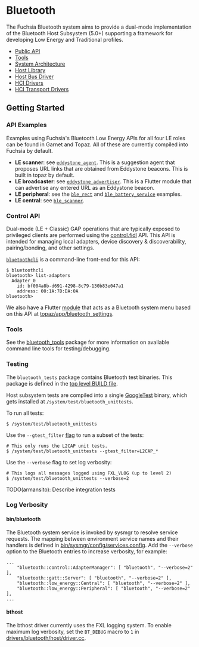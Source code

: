 Bluetooth
=========

The Fuchsia Bluetooth system aims to provide a dual-mode implementation of the
Bluetooth Host Subsystem (5.0+) supporting a framework for developing Low Energy
and Traditional profiles.

- [Public API](../../public/lib/bluetooth/fidl)
- [Tools](../bluetooth_tools)
- [System Architecture](../../docs/bluetooth_architecture.md)
- [Host Library](../../drivers/bluetooth/lib)
- [Host Bus Driver](../../drivers/bluetooth/host)
- [HCI Drivers](../../drivers/bluetooth/hci)
- [HCI Transport Drivers](https://fuchsia.googlesource.com/zircon/+/master/system/dev/bluetooth?autodive=0)

## Getting Started
### API Examples

Examples using Fuchsia's Bluetooth Low Energy APIs for all four LE roles can be
found in Garnet and Topaz. All of these are currently compiled into Fuchsia by
default.

- __LE scanner__: see [`eddystone_agent`](https://fuchsia.googlesource.com/topaz/+/master/examples/bluetooth/eddystone_agent/).
This is a suggestion agent that proposes URL links that are obtained from
Eddystone beacons. This is built in topaz by default.
- __LE broadcaster__: see [`eddystone_advertiser`](https://fuchsia.googlesource.com/topaz/+/master/examples/bluetooth/eddystone_advertiser/).
This is a Flutter module that can advertise any entered URL as an Eddystone
beacon.
- __LE peripheral__: see the [`ble_rect`](https://fuchsia.googlesource.com/topaz/+/master/examples/bluetooth/ble_rect/)
and [`ble_battery_service`](../../examples/bluetooth/ble_battery_service) examples.
- __LE central__: see [`ble_scanner`](https://fuchsia.googlesource.com/topaz/+/master/examples/bluetooth/ble_scanner/).

### Control API

Dual-mode (LE + Classic) GAP operations that are typically exposed to privileged
clients are performed using the [control.fidl](../../public/lib/bluetooth/fidl/control.fidl)
API. This API is intended for managing local adapters, device discovery & discoverability,
pairing/bonding, and other settings.

[`bluetoothcli`](../bluetooth_tools/bluetoothcli) is a command-line front-end
for this API:

```
$ bluetoothcli
bluetooth> list-adapters
  Adapter 0
    id: bf004a8b-d691-4298-8c79-130b83e047a1
    address: 00:1A:7D:DA:0A
bluetooth>
```

We also have a Flutter [module](https://fuchsia.googlesource.com/docs/+/HEAD/glossary.md#module)
that acts as a Bluetooth system menu based on this API at
[topaz/app/bluetooth_settings](https://fuchsia.googlesource.com/topaz/+/master/app/bluetooth_settings/).

### Tools

See the [bluetooth_tools](../bluetooth_tools) package for more information on
available command line tools for testing/debugging.

### Testing

The `bluetooth_tests` package contains Bluetooth test binaries. This package is
defined in the [top level BUILD file](BUILD.gn).

Host subsystem tests are compiled into a single [GoogleTest](https://github.com/google/googletest) binary,
which gets installed at `/system/test/bluetooth_unittests`.

To run all tests:

```
$ /system/test/bluetooth_unittests
```

Use the `--gtest_filter`
[flag](https://github.com/google/googletest/blob/master/googletest/docs/AdvancedGuide.md#running-a-subset-of-the-tests)
to run a subset of the tests:

```
# This only runs the L2CAP unit tests.
$ /system/test/bluetooth_unittests --gtest_filter=L2CAP_*
```

Use the `--verbose` flag to set log verbosity:

```
# This logs all messages logged using FXL_VLOG (up to level 2)
$ /system/test/bluetooth_unittests --verbose=2
```

TODO(armansito): Describe integration tests

### Log Verbosity

#### bin/bluetooth

The Bluetooth system service is invoked by sysmgr to resolve service requests.
The mapping between environment service names and their handlers is defined in
[bin/sysmgr/config/services.config](../../bin/sysmgr/config/services.config).
Add the `--verbose` option to the Bluetooth entries to increase verbosity, for
example:

```
...
    "bluetooth::control::AdapterManager": [ "bluetooth", "--verbose=2" ],
    "bluetooth::gatt::Server": [ "bluetooth", "--verbose=2" ],
    "bluetooth::low_energy::Central": [ "bluetooth", "--verbose=2" ],
    "bluetooth::low_energy::Peripheral": [ "bluetooth", "--verbose=2" ],
...

```

#### bthost

The bthost driver currently uses the FXL logging system. To enable maximum log
verbosity, set the `BT_DEBUG` macro to `1` in [drivers/bluetooth/host/driver.cc](../../drivers/bluetooth/host/driver.cc).

